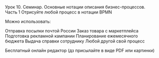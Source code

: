 Урок 10. Семинар. Основные нотации описания бизнес-процессов. Часть 1
Отрисуйте любой процесс в нотации BPMN

Можно использовать:

Отправка посылки почтой России
Заказ товара с маркетплейса
Подготовка рекламной кампании
Планирование ежемесячного бюджета
Выдача справки сотруднику
Любой другой свой процесс

Бесплатный онлайн редактор
(дз присылайте в виде PDF или картинки)
